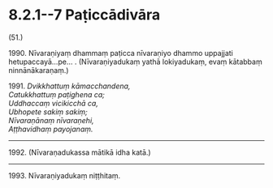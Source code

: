# 8.2.1--7 Paṭiccādivāra

(51.)

1990\. Nīvaraṇiyaṃ dhammaṃ paṭicca nīvaraṇiyo dhammo uppajjati hetupaccayā…pe… . (Nīvaraṇiyadukaṃ yathā lokiyadukaṃ, evaṃ kātabbaṃ ninnānākaraṇaṃ.)

1991\. _Dvikkhattuṃ kāmacchandena,_  
_Catukkhattuṃ paṭighena ca;_  
_Uddhaccaṃ vicikicchā ca,_  
_Ubhopete sakiṃ sakiṃ;_  
_Nīvaraṇānaṃ nīvaraṇehi,_  
_Aṭṭhavidhaṃ payojanaṃ._  

---

1992\. (Nīvaraṇadukassa mātikā idha katā.)

---

1993\. Nīvaraṇiyadukaṃ niṭṭhitaṃ.
